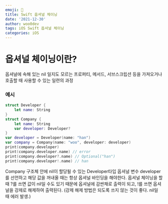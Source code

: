 ```yaml
---
emoji: 🐻
title: Swift 옵셔널 체이닝
date: '2021-12-30'
author: woo0dev
tags: iOS Swift 옵셔널 체이닝
categories: iOS
---
```


# 옵셔널 체이닝이란?
옵셔널에 속해 있는 nil 일지도 모르는 프로퍼티, 메서드, 서브스크립션 등을 가져오거나 호출할 때 사용할 수 있는 일련의 과정

### 예시
```swift
struct Developer {
    let name: String
}
struct Company {
    let name: String
    var developer: Developer?
}
var developer = Developer(name: "han")
var company = Company(name: "woo", developer: developer)
print(company.developer)
print(company.developer.name) // error
print(company.developer?.name) // Optional("han")
print(company.developer!.name) // han
```
Company 구조체 안에 nil이 할당될 수 있는 Developer타입 옵셔널 변수 developer를 선언하고 해당 값을 꺼내올 때는 항상 옵셔널 바인딩을 해야한다. 옵셔널 체이닝을 할 때 ?를 쓰면 값이 nil일 수도 있기 때문에 옵셔널에 감싼채로 출력이 되고, !를 쓰면 옵셔널을 강제로 해제하여 출력된다. (강제 해제 방법은 되도록 쓰지 않는 것이 좋다. nil일 때 에러 발생.)